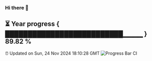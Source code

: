 ### Hi there 👋
⏳ Year progress { ██████████████████████████▁▁▁▁ } 89.82 %
---
⏰ Updated on Sun, 24 Nov 2024 18:10:28 GMT
![Progress Bar CI](https://github.com/Moyi321/Moyi321/workflows/Progress%20Bar%20CI/badge.svg)
